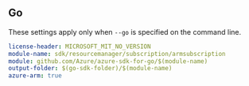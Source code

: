 ## Go

These settings apply only when `--go` is specified on the command line.

``` yaml $(go) && $(track2)
license-header: MICROSOFT_MIT_NO_VERSION
module-name: sdk/resourcemanager/subscription/armsubscription
module: github.com/Azure/azure-sdk-for-go/$(module-name)
output-folder: $(go-sdk-folder)/$(module-name)
azure-arm: true
```
